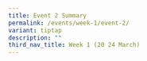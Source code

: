 ```yaml
---
title: Event 2 Summary
permalink: /events/week-1/event-2/
variant: tiptap
description: ""
third_nav_title: Week 1 (20 24 March)
---
```

